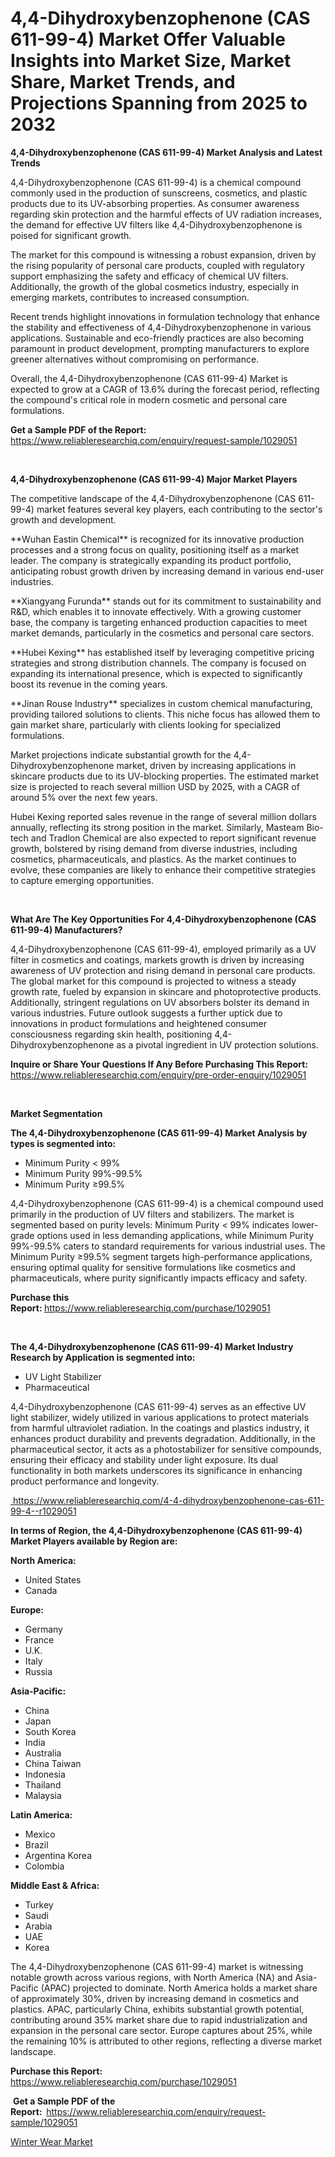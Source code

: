 <p><h1>4,4-Dihydroxybenzophenone (CAS 611-99-4) Market Offer Valuable Insights into Market Size, Market Share, Market Trends, and Projections Spanning from 2025 to 2032</h1></p><p><strong>4,4-Dihydroxybenzophenone (CAS 611-99-4) Market Analysis and Latest Trends</strong></p>
<p><p>4,4-Dihydroxybenzophenone (CAS 611-99-4) is a chemical compound commonly used in the production of sunscreens, cosmetics, and plastic products due to its UV-absorbing properties. As consumer awareness regarding skin protection and the harmful effects of UV radiation increases, the demand for effective UV filters like 4,4-Dihydroxybenzophenone is poised for significant growth. </p><p>The market for this compound is witnessing a robust expansion, driven by the rising popularity of personal care products, coupled with regulatory support emphasizing the safety and efficacy of chemical UV filters. Additionally, the growth of the global cosmetics industry, especially in emerging markets, contributes to increased consumption.</p><p>Recent trends highlight innovations in formulation technology that enhance the stability and effectiveness of 4,4-Dihydroxybenzophenone in various applications. Sustainable and eco-friendly practices are also becoming paramount in product development, prompting manufacturers to explore greener alternatives without compromising on performance.</p><p>Overall, the 4,4-Dihydroxybenzophenone (CAS 611-99-4) Market is expected to grow at a CAGR of 13.6% during the forecast period, reflecting the compound's critical role in modern cosmetic and personal care formulations.</p></p>
<p><strong>Get a Sample PDF of the Report:&nbsp;</strong> <a href="https://www.reliableresearchiq.com/enquiry/request-sample/1029051?utm_campaign=2999&utm_medium=2&utm_source=Github&utm_content=ia&utm_term=21032025&utm_id=44-dihydroxybenzophenone-cas-611-99-4">https://www.reliableresearchiq.com/enquiry/request-sample/1029051</a></p>
<p>&nbsp;</p>
<p><strong>4,4-Dihydroxybenzophenone (CAS 611-99-4) Major Market Players</strong></p>
<p><p>The competitive landscape of the 4,4-Dihydroxybenzophenone (CAS 611-99-4) market features several key players, each contributing to the sector's growth and development. </p><p>**Wuhan Eastin Chemical** is recognized for its innovative production processes and a strong focus on quality, positioning itself as a market leader. The company is strategically expanding its product portfolio, anticipating robust growth driven by increasing demand in various end-user industries.</p><p>**Xiangyang Furunda** stands out for its commitment to sustainability and R&D, which enables it to innovate effectively. With a growing customer base, the company is targeting enhanced production capacities to meet market demands, particularly in the cosmetics and personal care sectors.</p><p>**Hubei Kexing** has established itself by leveraging competitive pricing strategies and strong distribution channels. The company is focused on expanding its international presence, which is expected to significantly boost its revenue in the coming years.</p><p>**Jinan Rouse Industry** specializes in custom chemical manufacturing, providing tailored solutions to clients. This niche focus has allowed them to gain market share, particularly with clients looking for specialized formulations.</p><p>Market projections indicate substantial growth for the 4,4-Dihydroxybenzophenone market, driven by increasing applications in skincare products due to its UV-blocking properties. The estimated market size is projected to reach several million USD by 2025, with a CAGR of around 5% over the next few years.</p><p>Hubei Kexing reported sales revenue in the range of several million dollars annually, reflecting its strong position in the market. Similarly, Masteam Bio-tech and Tradlon Chemical are also expected to report significant revenue growth, bolstered by rising demand from diverse industries, including cosmetics, pharmaceuticals, and plastics. As the market continues to evolve, these companies are likely to enhance their competitive strategies to capture emerging opportunities.</p></p>
<p>&nbsp;</p>
<p><strong>What Are The Key Opportunities For 4,4-Dihydroxybenzophenone (CAS 611-99-4) Manufacturers?</strong></p>
<p><p>4,4-Dihydroxybenzophenone (CAS 611-99-4), employed primarily as a UV filter in cosmetics and coatings, markets growth is driven by increasing awareness of UV protection and rising demand in personal care products. The global market for this compound is projected to witness a steady growth rate, fueled by expansion in skincare and photoprotective products. Additionally, stringent regulations on UV absorbers bolster its demand in various industries. Future outlook suggests a further uptick due to innovations in product formulations and heightened consumer consciousness regarding skin health, positioning 4,4-Dihydroxybenzophenone as a pivotal ingredient in UV protection solutions.</p></p>
<p><strong>Inquire or Share Your Questions If Any Before Purchasing This Report:</strong> <a href="https://www.reliableresearchiq.com/enquiry/pre-order-enquiry/1029051?utm_campaign=2999&utm_medium=2&utm_source=Github&utm_content=ia&utm_term=21032025&utm_id=44-dihydroxybenzophenone-cas-611-99-4">https://www.reliableresearchiq.com/enquiry/pre-order-enquiry/1029051</a></p>
<p>&nbsp;</p>
<p><strong>Market Segmentation</strong></p>
<p><strong>The 4,4-Dihydroxybenzophenone (CAS 611-99-4) Market Analysis by types is segmented into:</strong></p>
<p><ul><li>Minimum Purity < 99%</li><li>Minimum Purity 99%-99.5%</li><li>Minimum Purity ≥99.5%</li></ul></p>
<p><p>4,4-Dihydroxybenzophenone (CAS 611-99-4) is a chemical compound used primarily in the production of UV filters and stabilizers. The market is segmented based on purity levels: Minimum Purity < 99% indicates lower-grade options used in less demanding applications, while Minimum Purity 99%-99.5% caters to standard requirements for various industrial uses. The Minimum Purity ≥99.5% segment targets high-performance applications, ensuring optimal quality for sensitive formulations like cosmetics and pharmaceuticals, where purity significantly impacts efficacy and safety.</p></p>
<p><strong>Purchase this Report:&nbsp;</strong><a href="https://www.reliableresearchiq.com/purchase/1029051?utm_campaign=2999&utm_medium=2&utm_source=Github&utm_content=ia&utm_term=21032025&utm_id=44-dihydroxybenzophenone-cas-611-99-4">https://www.reliableresearchiq.com/purchase/1029051</a></p>
<p>&nbsp;</p>
<p><strong>The 4,4-Dihydroxybenzophenone (CAS 611-99-4) Market Industry Research by Application is segmented into:</strong></p>
<p><ul><li>UV Light Stabilizer</li><li>Pharmaceutical</li></ul></p>
<p><p>4,4-Dihydroxybenzophenone (CAS 611-99-4) serves as an effective UV light stabilizer, widely utilized in various applications to protect materials from harmful ultraviolet radiation. In the coatings and plastics industry, it enhances product durability and prevents degradation. Additionally, in the pharmaceutical sector, it acts as a photostabilizer for sensitive compounds, ensuring their efficacy and stability under light exposure. Its dual functionality in both markets underscores its significance in enhancing product performance and longevity.</p></p>
<p><a href="https://www.reliableresearchiq.com/4-4-dihydroxybenzophenone-cas-611-99-4--r1029051?utm_campaign=2999&utm_medium=2&utm_source=Github&utm_content=ia&utm_term=21032025&utm_id=44-dihydroxybenzophenone-cas-611-99-4">&nbsp;https://www.reliableresearchiq.com/4-4-dihydroxybenzophenone-cas-611-99-4--r1029051</a></p>
<p><strong>In terms of Region, the 4,4-Dihydroxybenzophenone (CAS 611-99-4) Market Players available by Region are:</strong></p>
<p>
    <p> <strong> North America: </strong>
        <ul>
            <li>United States</li>
            <li>Canada</li>
        </ul>
        </p> 
    <p> <strong> Europe: </strong>
        <ul>
            <li>Germany</li>
            <li>France</li>
            <li>U.K.</li>
            <li>Italy</li>
            <li>Russia</li>
        </ul>
        </p> 
    <p> <strong> Asia-Pacific: </strong>
        <ul>
            <li>China</li>
            <li>Japan</li>
            <li>South Korea</li>
            <li>India</li>
            <li>Australia</li>
            <li>China Taiwan</li>
            <li>Indonesia</li>
            <li>Thailand</li>
            <li>Malaysia</li>
        </ul>
        </p> 
    <p> <strong> Latin America: </strong>
        <ul>
            <li>Mexico</li>
            <li>Brazil</li>
            <li>Argentina Korea</li>
            <li>Colombia</li>
        </ul>
        </p> 
    <p> <strong> Middle East & Africa: </strong>
        <ul>
            <li>Turkey</li>
            <li>Saudi</li>
            <li>Arabia</li>
            <li>UAE</li>
            <li>Korea</li>
        </ul>
    </p>
    </p>
<p><p>The 4,4-Dihydroxybenzophenone (CAS 611-99-4) market is witnessing notable growth across various regions, with North America (NA) and Asia-Pacific (APAC) projected to dominate. North America holds a market share of approximately 30%, driven by increasing demand in cosmetics and plastics. APAC, particularly China, exhibits substantial growth potential, contributing around 35% market share due to rapid industrialization and expansion in the personal care sector. Europe captures about 25%, while the remaining 10% is attributed to other regions, reflecting a diverse market landscape.</p></p>
<p><strong>Purchase this Report: </strong><a href="https://www.reliableresearchiq.com/purchase/1029051?utm_campaign=2999&utm_medium=2&utm_source=Github&utm_content=ia&utm_term=21032025&utm_id=44-dihydroxybenzophenone-cas-611-99-4">https://www.reliableresearchiq.com/purchase/1029051</a></p>
<p>&nbsp;<strong>Get a Sample PDF of the Report:&nbsp;&nbsp;</strong><a href="https://www.reliableresearchiq.com/enquiry/request-sample/1029051?utm_campaign=2999&utm_medium=2&utm_source=Github&utm_content=ia&utm_term=21032025&utm_id=44-dihydroxybenzophenone-cas-611-99-4">https://www.reliableresearchiq.com/enquiry/request-sample/1029051</a></p>
<p><strong></strong></p>
<p><p><a href="https://github.com/pichuaadh0/Market-Research-Report-List-1/blob/main/winter-wear-market.md?utm_campaign=2999&utm_medium=2&utm_source=Github&utm_content=ia&utm_term=21032025&utm_id=44-dihydroxybenzophenone-cas-611-99-4">Winter Wear Market</a></p></p>